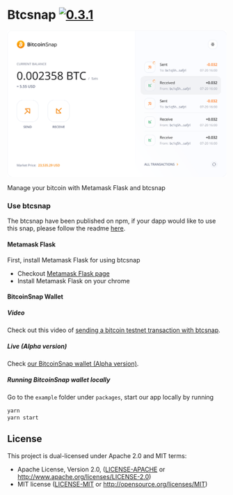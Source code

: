# Btcsnap [![0.3.1](https://badge.fury.io/js/btcsnap.png)](https://badge.fury.io/js/btcsnap)

![./home.png](./home.png)

Manage your bitcoin with Metamask Flask and btcsnap

### Use btcsnap
The btcsnap have been published on npm, if your dapp would like to use this snap, please follow the readme [here](https://github.com/KeystoneHQ/btcsnap/tree/master/packages/snap).

#### Metamask Flask

First, install Metamask Flask for using btcsnap

- Checkout [Metamask Flask page](https://metamask.io/flask/)
- Install Metamask Flask on your chrome


#### BitcoinSnap Wallet

##### Video

Check out this video of [sending a bitcoin testnet transaction with btcsnap](https://www.youtube.com/watch?v=9B-nnnaFq0o).

##### Live (Alpha version)

Check [our BitcoinSnap wallet (Alpha version)](https://btc.justsnap.io).

##### Running BitcoinSnap wallet locally

Go to the `example` folder under `packages`, start our app locally by running

```
yarn
yarn start
```

## License

This project is dual-licensed under Apache 2.0 and MIT terms:
- Apache License, Version 2.0, ([LICENSE-APACHE](LICENSE-APACHE) or http://www.apache.org/licenses/LICENSE-2.0)
- MIT license ([LICENSE-MIT](LICENSE-MIT) or http://opensource.org/licenses/MIT)

